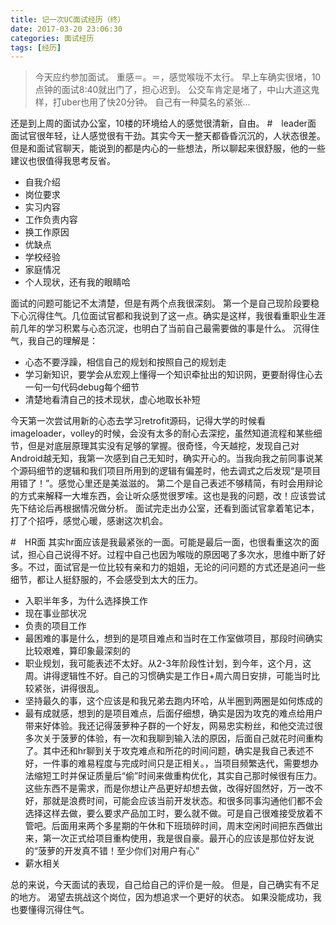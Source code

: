 ```yaml
---
title: 记一次UC面试经历（终）
date: 2017-03-20 23:06:30
categories: 面试经历
tags: [经历]
---
```

>今天应约参加面试。
重感＝。＝，感觉喉咙不太行。
早上车确实很堵，10点钟的面试8:40就出门了，担心迟到。
公交车肯定是堵了，中山大道这鬼样，打uber也用了快20分钟。
自己有一种莫名的紧张...

还是到上周的面试办公室，10楼的环境给人的感觉很清新，自由。
#　leader面
面试官很年轻，让人感觉很有干劲。其实今天一整天都昏昏沉沉的，人状态很差。但是和面试官聊天，能说到的都是内心的一些想法，所以聊起来很舒服，他的一些建议也很值得我思考反省。
* 自我介绍
* 岗位要求
* 实习内容
* 工作负责内容
* 换工作原因
* 优缺点
* 学校经验
* 家庭情况
* 个人现状，还有我的眼睛哈　　

面试的问题可能记不太清楚，但是有两个点我很深刻。
第一个是自己现阶段要稳下心沉得住气。几位面试官都和我说到了这一点。确实是这样，我很看重职业生涯前几年的学习积累与心态沉淀，也明白了当前自己最需要做的事是什么。
沉得住气，我自己的理解是：
* 心态不要浮躁，相信自己的规划和按照自己的规划走
* 学习新知识，要学会从宏观上懂得一个知识牵扯出的知识网，更要耐得住心去一句一句代码debug每个细节
* 清楚地看清自己的技术现状，虚心地取长补短

今天第一次尝试用新的心态去学习retrofit源码，记得大学的时候看imageloader，volley的时候，会没有太多的耐心去深挖，虽然知道流程和某些细节，但是对底层原理其实没有足够的掌握。很奇怪，今天越挖，发现自己对Android越无知，我第一次感到自己无知时，确实开心的。当我向我之前同事说某个源码细节的逻辑和我们项目所用到的逻辑有偏差时，他去调式之后发现“是项目用错了！”。感觉心里还是美滋滋的。
第二个是自己表述不够精简，有时会用辩论的方式来解释一大堆东西，会让听众感觉很罗嗦。这也是我的问题，改！应该尝试先下结论后再根据情况做分析。
面试完走出办公室，还看到面试官拿着笔记本，打了个招呼，感觉心暖，感谢这次机会。

#　HR面
其实hr面应该是我最紧张的一面。可能是最后一面，也很看重这次的面试，担心自己说得不好。过程中自己也因为喉咙的原因喝了多次水，思维中断了好多。不过，面试官是一位比较有亲和力的姐姐，无论的问问题的方式还是追问一些细节，都让人挺舒服的，不会感受到太大的压力。
* 入职半年多，为什么选择换工作
* 现在事业部状况
* 负责的项目工作　
* 最困难的事是什么，想到的是项目难点和当时在工作室做项目，那段时间确实比较艰难，算印象最深刻的　　
* 职业规划，我可能表述不太好。从2-3年阶段性计划，到今年，这个月，这周。讲得逻辑性不好。自己的习惯确实是工作日+周六周日安排，可能当时比较紧张，讲得很乱。
* 坚持最久的事，这个应该是和我兄弟去跑内环哈，从半圈到两圈是如何炼成的
* 最有成就感，想到的是项目难点，后面仔细想，确实是因为攻克的难点给用户带来好体验。我还记得菠萝种子群的一个好友，网易忠实粉丝，和他交流过很多次关于菠萝的体验，有一次和我聊到输入法的原因，后面自己就花时间重构了。其中还和hr聊到关于攻克难点和所花的时间问题，确实是我自己表述不好，一件事的难易程度与完成时间只是正相关。，当项目频繁迭代，需要想办法缩短工时并保证质量后“偷”时间来做重构优化，其实自己那时候很有压力。这些东西不是需求，而是你想让产品更好却想去做，改得好固然好，万一改不好，那就是浪费时间，可能会应该当前开发状态。和很多同事沟通他们都不会选择这样去做，要么要求产品加工时，要么就不做。可是自己很难接受放着不管吧。后面用来两个多星期的午休和下班琐碎时间，周末空闲时间把东西做出来，第一次正式给项目重构使用，我是很自豪。最开心的应该是那位好友说的“菠萝的开发真不错！至少你们对用户有心”　
* 薪水相关　　

总的来说，今天面试的表现，自己给自己的评价是一般。
但是，自己确实有不足的地方。
渴望去挑战这个岗位，因为想追求一个更好的状态。
如果没能成功，我也要懂得沉得住气。